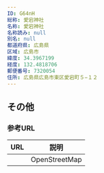 ```yaml
---
ID: G64nH
総称: 愛宕神社
名称: 愛宕神社
名称読み: null
別名: null
都道府県: 広島県
区域: 広島市
緯度: 34.3967199
経度: 132.4818706
郵便番号: 7320054
住所: 広島県広島市東区愛宕町５−１２
---
```


## その他

### 参考URL

| URL | 説明          |
| --- | ------------- |
|     | OpenStreetMap |
